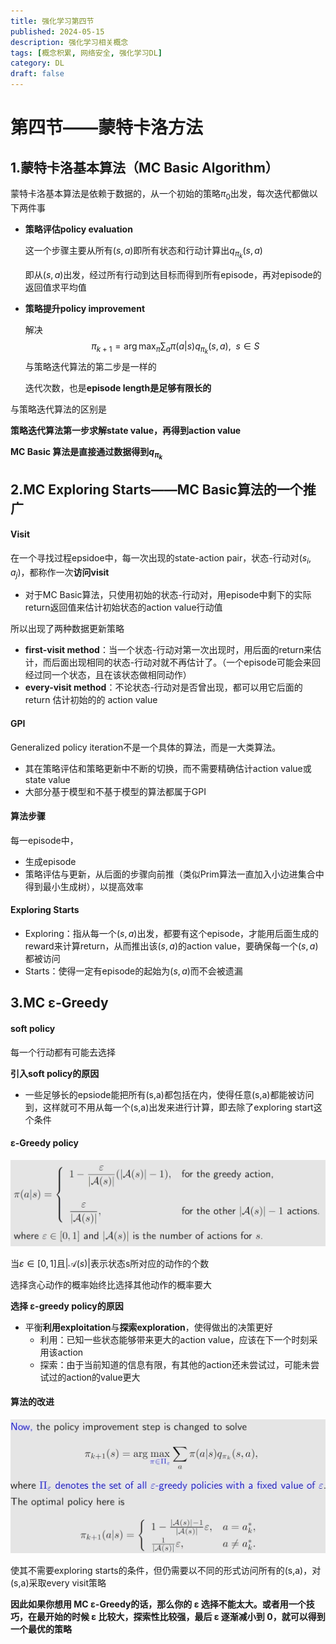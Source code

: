 ```yaml
---
title: 强化学习第四节
published: 2024-05-15
description: 强化学习相关概念
tags: [概念积累, 网络安全, 强化学习DL]
category: DL
draft: false
---
```

# 第四节——蒙特卡洛方法

## 1.蒙特卡洛基本算法（MC Basic Algorithm）

蒙特卡洛基本算法是依赖于数据的，从一个初始的策略$\pi_0$出发，每次迭代都做以下两件事

- **策略评估policy evaluation**

  这一个步骤主要从所有$(s,a)$即所有状态和行动计算出$q_{\pi_k}(s,a)$

  即从$(s,a)$出发，经过所有行动到达目标而得到所有episode，再对episode的返回值求平均值

- **策略提升policy improvement**

  解决
  $$
  \pi_{k+1} = \arg\max_{\pi}\sum_{a}\pi(a|s)q_{\pi_k}(s,a), \ \ s\in S
  $$
  与策略迭代算法的第二步是一样的
  
  迭代次数，也是**episode length是足够有限长的**

与策略迭代算法的区别是

**策略迭代算法第一步求解state value，再得到action value**

**MC Basic 算法是直接通过数据得到$q_{\pi_k}$**

## 2.MC Exploring Starts——MC Basic算法的一个推广

#### Visit

在一个寻找过程epsidoe中，每一次出现的state-action pair，状态-行动对$(s_i,a_j)$，都称作一次**访问visit**

- 对于MC Basic算法，只使用初始的状态-行动对，用episode中剩下的实际return返回值来估计初始状态的action value行动值


所以出现了两种数据更新策略

- **first-visit method**：当一个状态-行动对第一次出现时，用后面的return来估计，而后面出现相同的状态-行动对就不再估计了。（一个episode可能会来回经过同一个状态，且在该状态做相同动作）
- **every-visit method**：不论状态-行动对是否曾出现，都可以用它后面的 return 估计初始的的 action value

#### GPI

Generalized policy iteration不是一个具体的算法，而是一大类算法。

- 其在策略评估和策略更新中不断的切换，而不需要精确估计action value或state value
- 大部分基于模型和不基于模型的算法都属于GPI

#### 算法步骤

每一episode中，

- 生成episode
- 策略评估与更新，从后面的步骤向前推（类似Prim算法一直加入小边进集合中得到最小生成树），以提高效率

#### Exploring Starts

- Exploring：指从每一个$(s,a)$出发，都要有这个episode，才能用后面生成的reward来计算return，从而推出该$(s,a)$的action value，要确保每一个$(s,a)$都被访问
- Starts：使得一定有episode的起始为$(s,a)$而不会被遗漏

## 3.MC ε-Greedy

#### soft policy

每一个行动都有可能去选择

**引入soft policy的原因**

- 一些足够长的epsiode能把所有(s,a)都包括在内，使得任意(s,a)都能被访问到，这样就可不用从每一个(s,a)出发来进行计算，即去除了exploring start这个条件

#### ε-Greedy policy

![](https://raw.githubusercontent.com/PasserByNaOH/PicGo/main/blogPic/image-20240518171000343.png)

当$ε\in[0,1]$且$|\mathcal{A}(s)|$表示状态s所对应的动作的个数

选择贪心动作的概率始终比选择其他动作的概率要大

**选择 ε-greedy policy的原因**

- 平衡**利用exploitation**与**探索exploration**，使得做出的决策更好
  - 利用：已知一些状态能够带来更大的action value，应该在下一个时刻采用该action
  - 探索：由于当前知道的信息有限，有其他的action还未尝试过，可能未尝试过的action的value更大

#### 算法的改进

![image-20240516174110790](https://raw.githubusercontent.com/PasserByNaOH/PicGo/main/blogPic/image-20240516174110790.png)

使其不需要exploring starts的条件，但仍需要以不同的形式访问所有的(s,a)，对(s,a)采取every visit策略

**因此如果你想用 MC ε-Greedy的话，那么你的 ε 选择不能太大。或者用一个技巧，在最开始的时候 ε 比较大，探索性比较强，最后 ε 逐渐减小到 0，就可以得到一个最优的策略**
